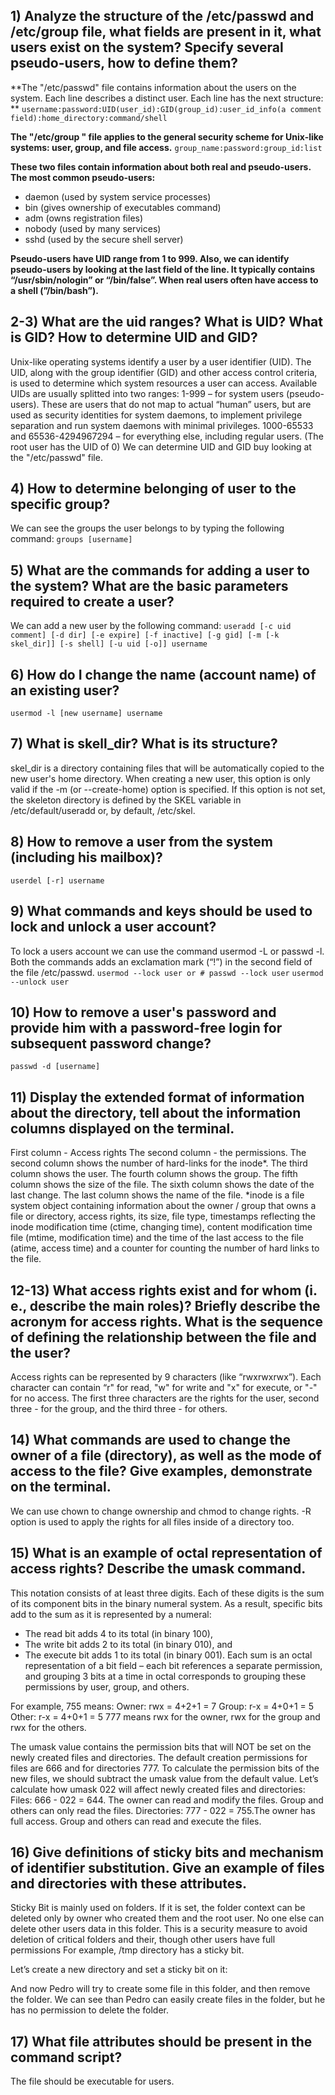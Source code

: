 ## 1) Analyze the structure of the /etc/passwd and /etc/group file, what fields are present in it, what users exist on the system? Specify several pseudo-users, how to define them?
**The "/etc/passwd" file contains information about the users on the system. Each line describes a distinct user. Each line has the next structure: **
```username:password:UID(user_id):GID(group_id):user_id_info(a comment field):home_directory:command/shell```

**The "/etc/group " file applies to the general security scheme for Unix-like systems: user, group, and file access.**
```group_name:password:group_id:list```

**These two files contain information about both real and pseudo-users. The most common pseudo-users:**
-	daemon (used by system service processes)
-	bin (gives ownership of executables command)
-	adm (owns registration files)
-	nobody (used by many services)
-	sshd (used by the secure shell server)

**Pseudo-users have UID range from 1 to 999. Also, we can identify pseudo-users by looking at the last field of the line. It typically contains “/usr/sbin/nologin” or “/bin/false”. When real users often have access to a shell (”/bin/bash”).**

## 2-3) What are the uid ranges? What is UID? What is GID? How to determine UID and GID? 
Unix-like operating systems identify a user by a user identifier (UID). The UID, along with the group identifier (GID) and other access control criteria, is used to determine which system resources a user can access.
Available UIDs are usually splitted into two ranges:
1-999 – for system users (pseudo-users). These are users that do not map to actual “human” users, but are used as security identities for system daemons, to implement privilege separation and run system daemons with minimal privileges.
1000-65533 and 65536-4294967294 – for everything else, including regular users.
(The root user has the UID of 0)
We can determine UID and GID buy looking at the "/etc/passwd" file.


## 4) How to determine belonging of user to the specific group?
We can see the groups the user belongs to by typing the following command:
```groups [username]```

## 5) What are the commands for adding a user to the system? What are the basic parameters required to create a user?
We can add a new user by the following command:
```useradd [-c uid comment] [-d dir] [-e expire] [-f inactive] [-g gid] [-m [-k skel_dir]] [-s shell] [-u uid [-o]] username```

## 6) How do I change the name (account name) of an existing user?
```usermod -l [new username] username```

## 7) What is skell_dir? What is its structure?
skel_dir is a directory containing files that will be automatically copied to the new user's home directory.
When creating a new user, this option is only valid if the -m (or --create-home) option is specified. If this option is not set, the skeleton directory is defined by the SKEL variable in /etc/default/useradd or, by default, /etc/skel.



## 8) How to remove a user from the system (including his mailbox)?
```userdel [-r] username```
## 9) What commands and keys should be used to lock and unlock a user account?
To lock a users account we can use the command usermod -L or passwd -l. Both the commands adds an exclamation mark (“!”) in the second field of the file /etc/passwd. 
```usermod --lock user or # passwd --lock user```
```usermod --unlock user```

## 10) How to remove a user's password and provide him with a password-free login for subsequent password change?
```passwd -d [username]```

## 11) Display the extended format of information about the directory, tell about the information columns displayed on the terminal.
First column - Access rights
The second column - the permissions.
The second column shows the number of hard-links for the inode*.
The third column shows the user. 
The fourth column shows the group.
The fifth column shows the size of the file.
The sixth column shows the date of the last change.
The last column shows the name of the file.
*inode is a file system object containing information about the owner / group that owns a file or directory, access rights, its size, file type, timestamps reflecting the inode modification time (ctime, changing time), content modification time file (mtime, modification time) and the time of the last access to the file (atime, access time) and a counter for counting the number of hard links to the file.

## 12-13) What access rights exist and for whom (i. e., describe the main roles)? Briefly describe the acronym for access rights. What is the sequence of defining the relationship between the file and the user?
Access rights can be represented by 9 characters (like “rwxrwxrwx”). Each character can contain “r" for read, "w" for write and "x" for execute, or "-" for no access. The first three characters are the rights for the user, second three - for the group, and the third three - for others.

## 14) What commands are used to change the owner of a file (directory), as well as the mode of access to the file? Give examples, demonstrate on the terminal.
We can use chown to change ownership and chmod to change rights.
-R option is used to apply the rights for all files inside of a directory too.

## 15) What is an example of octal representation of access rights? Describe the umask command.
This notation consists of at least three digits. Each of these digits is the sum of its component bits in the binary numeral system. As a result, specific bits add to the sum as it is represented by a numeral:
-	The read bit adds 4 to its total (in binary 100),
-	The write bit adds 2 to its total (in binary 010), and
-	The execute bit adds 1 to its total (in binary 001).
Each sum is an octal representation of a bit field – each bit references a separate permission, and grouping 3 bits at a time in octal corresponds to grouping these permissions by user, group, and others.

For example, 755 means:
Owner: rwx = 4+2+1 = 7
Group: r-x = 4+0+1 = 5
Other: r-x = 4+0+1 = 5
777 means rwx for the owner, rwx for the group and rwx for the others.

The umask value contains the permission bits that will NOT be set on the newly created files and directories.
The default creation permissions for files are 666 and for directories 777. To calculate the permission bits of the new files, we should subtract the umask value from the default value.
Let’s calculate how umask 022 will affect newly created files and directories:
Files: 666 - 022 = 644. The owner can read and modify the files. Group and others can only read the files.
Directories: 777 - 022 = 755.The owner has full access. Group and others can read and execute the files.


## 16) Give definitions of sticky bits and mechanism of identifier substitution. Give an example of files and directories with these attributes.
Sticky Bit is mainly used on folders. If it is set, the folder context can be deleted only by owner who created them and the root user. No one else can delete other users data in this folder. This is a security measure to avoid deletion of critical folders and their, though other users have full permissions
For example, /tmp directory has a sticky bit.

Let’s create a new directory and set a sticky bit on it:

And now Pedro will try to create some file in this folder, and then remove the folder.
We can see than Pedro can easily create files in the folder, but he has no permission to delete the folder.

## 17) What file attributes should be present in the command script?
The file should be executable for users.

